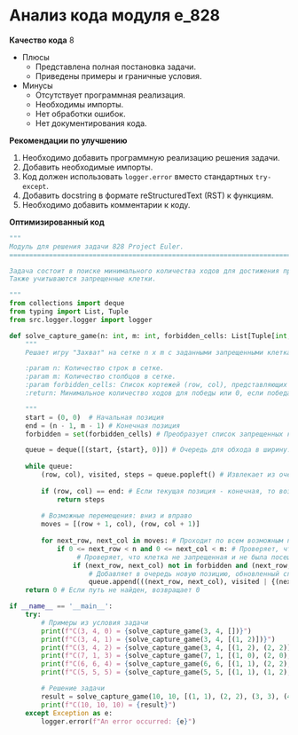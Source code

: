 # Анализ кода модуля e_828

**Качество кода**
8
- Плюсы
    -  Представлена полная постановка задачи.
    -  Приведены примеры и граничные условия.
- Минусы
    -  Отсутствует программная реализация.
    -  Необходимы импорты.
    -  Нет обработки ошибок.
    -  Нет документирования кода.

**Рекомендации по улучшению**
1. Необходимо добавить программную реализацию решения задачи.
2. Добавить необходимые импорты.
3. Код должен использовать `logger.error` вместо стандартных `try-except`.
4. Добавить docstring в формате reStructuredText (RST) к функциям.
5. Необходимо добавить комментарии к коду.

**Оптимизированный код**
```python
"""
Модуль для решения задачи 828 Project Euler.
=========================================================================================

Задача состоит в поиске минимального количества ходов для достижения правого нижнего угла сетки, избегая "захвата" (посещения одной и той же клетки дважды).
Также учитываются запрещенные клетки.

"""
from collections import deque
from typing import List, Tuple
from src.logger.logger import logger

def solve_capture_game(n: int, m: int, forbidden_cells: List[Tuple[int, int]]) -> int:
    """
    Решает игру "Захват" на сетке n x m с заданными запрещенными клетками.

    :param n: Количество строк в сетке.
    :param m: Количество столбцов в сетке.
    :param forbidden_cells: Список кортежей (row, col), представляющих запрещенные клетки.
    :return: Минимальное количество ходов для победы или 0, если победа невозможна.

    """
    start = (0, 0)  # Начальная позиция
    end = (n - 1, m - 1) # Конечная позиция
    forbidden = set(forbidden_cells) # Преобразует список запрещенных клеток в множество для быстрого поиска

    queue = deque([(start, {start}, 0)]) # Очередь для обхода в ширину: ((текущая позиция), (посещенные клетки), (количество ходов))
    
    while queue:
        (row, col), visited, steps = queue.popleft() # Извлекает из очереди текущую позицию, посещенные клетки и количество ходов
        
        if (row, col) == end: # Если текущая позиция - конечная, то возвращает количество ходов
            return steps
        
        # Возможные перемещения: вниз и вправо
        moves = [(row + 1, col), (row, col + 1)]
        
        for next_row, next_col in moves: # Проходит по всем возможным перемещениям
            if 0 <= next_row < n and 0 <= next_col < m: # Проверяет, что перемещение не выходит за границы сетки
                 # Проверяет, что клетка не запрещенная и не была посещена ранее
                if (next_row, next_col) not in forbidden and (next_row, next_col) not in visited:
                    # Добавляет в очередь новую позицию, обновленный список посещенных клеток и количество ходов
                    queue.append(((next_row, next_col), visited | {(next_row, next_col)}, steps + 1)) 
    return 0 # Если путь не найден, возвращает 0

if __name__ == '__main__':
    try:
        # Примеры из условия задачи
        print(f"C(3, 4, 0) = {solve_capture_game(3, 4, [])}")
        print(f"C(3, 4, 1) = {solve_capture_game(3, 4, [(1, 2)])}")
        print(f"C(3, 4, 2) = {solve_capture_game(3, 4, [(1, 2), (2, 2)])}")
        print(f"C(7, 1, 3) = {solve_capture_game(7, 1, [(1, 0), (2, 0), (3, 0)])}")
        print(f"C(6, 6, 4) = {solve_capture_game(6, 6, [(1, 1), (2, 2), (3, 3), (4, 4)])}")
        print(f"C(5, 5, 5) = {solve_capture_game(5, 5, [(1, 1), (1, 2), (2, 1), (2, 2), (3,3)])}")

        # Решение задачи
        result = solve_capture_game(10, 10, [(1, 1), (2, 2), (3, 3), (4, 4), (5,5), (6,6), (7,7), (8,8), (1,8), (8,1)])
        print(f"C(10, 10, 10) = {result}")
    except Exception as e:
        logger.error(f"An error occurred: {e}")
```